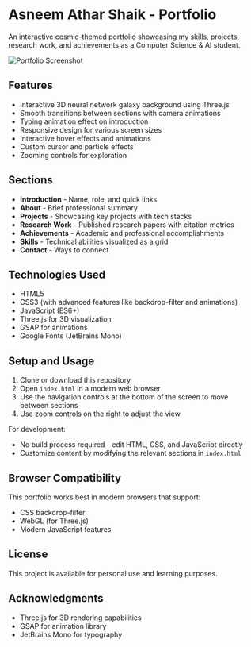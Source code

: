 # Asneem Athar Shaik - Portfolio

An interactive cosmic-themed portfolio showcasing my skills, projects, research work, and achievements as a Computer Science & AI student.

![Portfolio Screenshot](portfolio-screenshot.jpg)

## Features

- Interactive 3D neural network galaxy background using Three.js
- Smooth transitions between sections with camera animations
- Typing animation effect on introduction
- Responsive design for various screen sizes
- Interactive hover effects and animations
- Custom cursor and particle effects
- Zooming controls for exploration

## Sections

- **Introduction** - Name, role, and quick links
- **About** - Brief professional summary
- **Projects** - Showcasing key projects with tech stacks
- **Research Work** - Published research papers with citation metrics
- **Achievements** - Academic and professional accomplishments
- **Skills** - Technical abilities visualized as a grid
- **Contact** - Ways to connect

## Technologies Used

- HTML5
- CSS3 (with advanced features like backdrop-filter and animations)
- JavaScript (ES6+)
- Three.js for 3D visualization
- GSAP for animations
- Google Fonts (JetBrains Mono)

## Setup and Usage

1. Clone or download this repository
2. Open `index.html` in a modern web browser
3. Use the navigation controls at the bottom of the screen to move between sections
4. Use zoom controls on the right to adjust the view

For development:
- No build process required - edit HTML, CSS, and JavaScript directly
- Customize content by modifying the relevant sections in `index.html`

## Browser Compatibility

This portfolio works best in modern browsers that support:
- CSS backdrop-filter
- WebGL (for Three.js)
- Modern JavaScript features

## License

This project is available for personal use and learning purposes.

## Acknowledgments

- Three.js for 3D rendering capabilities
- GSAP for animation library
- JetBrains Mono for typography
